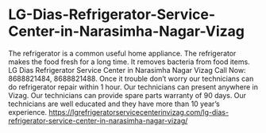# LG-Dias-Refrigerator-Service-Center-in-Narasimha-Nagar-Vizag
The refrigerator is a common useful home appliance. The refrigerator makes the food fresh for a long time. It removes bacteria from food items. LG Dias Refrigerator Service Center in Narasimha Nagar Vizag Call Now: 8688821484, 8688821488. Once it trouble don’t worry our technicians can do refrigerator repair within 1 hour. Our technicians can present anywhere in Vizag. Our technicians can provide spare parts warranty of 90 days. Our technicians are well educated and they have more than 10 year’s experience.  https://lgrefrigeratorservicecenterinvizag.com/lg-dias-refrigerator-service-center-in-narasimha-nagar-vizag/
